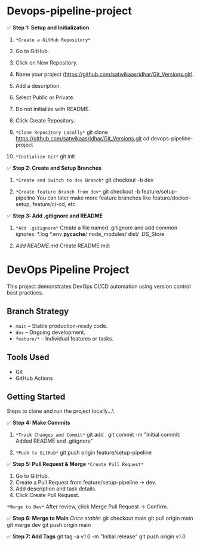 # Devops-pipeline-project

✅ **Step 1: Setup and Initialization**
1. `*Create a GitHub Repository*`
2. Go to GitHub.
3. Click on New Repository.
4. Name your project (https://github.com/satwikaasridhar/Git_Versions.git).
5. Add a description.
6. Select Public or Private.
7. Do not initialize with README.
8. Click Create Repository.

2. `*Clone Repository Locally*`
git clone https://github.com/satwikaasridhar/Git_Versions.git
cd devops-pipeline-project

4. `*Initialize Git*`
git init

✅ **Step 2: Create and Setup Branches**
1. `*Create and Switch to dev Branch*`
git checkout -b dev

2. `*Create feature Branch from dev*`
git checkout -b feature/setup-pipeline
You can later make more feature branches like feature/docker-setup, feature/ci-cd, etc.

✅ **Step 3: Add .gitignore and README**
1. `*Add .gitignore*`
Create a file named .gitignore and add common ignores:
*.log
*.env
__pycache__/
node_modules/
dist/
.DS_Store

2. *Add README.md*
Create README.md:

# DevOps Pipeline Project

This project demonstrates DevOps CI/CD automation using version control best practices.

## Branch Strategy
- `main` – Stable production-ready code.
- `dev` – Ongoing development.
- `feature/*` – Individual features or tasks.

## Tools Used
- Git
- GitHub Actions

## Getting Started
Steps to clone and run the project locally...\

✅ **Step 4: Make Commits**
1. `*Track Changes and Commit*`
git add .
git commit -m "Initial commit: Added README and .gitignore"

2. `*Push to GitHub*`
git push origin feature/setup-pipeline

✅ **Step 5: Pull Request & Merge**
`*Create Pull Request*`
1. Go to GitHub.
2. Create a Pull Request from feature/setup-pipeline → dev.
3. Add description and task details.
4. Click Create Pull Request.

`*Merge to Dev*`
After review, click Merge Pull Request → Confirm.

✅ **Step 6: Merge to Main**
*Once stable:*
git checkout main
git pull origin main
git merge dev
git push origin main

✅ **Step 7: Add Tags**
git tag -a v1.0 -m "Initial release"
git push origin v1.0
